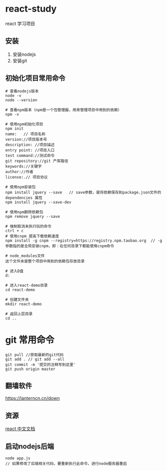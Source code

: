 # react-study
react 学习项目

## 安装
1. 安装nodejs
1. 安装git

## 初始化项目常用命令
```
# 查看nodejs版本
node -v
node --version

# 查看npm版本（npm是一个包管理器，用来管理项目中用到的依赖）
npm -v

# 使用npm初始化项目
npm init
name:   // 项目名称
version://项目版本号
description: //项目描述
entry point: //项目入口
test command://测试命令
git repository://git 产库路径
keywords://关键字
author://作者
license:.// 项目协议

# 使用npm安装包
npm install jquery --save   // save参数，是将依赖保存到package.json文件的 dependencies 属性
npm install jquery --save-dev

# 使用npm删除依赖包
npm remove jquery --save

# 强制取消未执行玩的命令
ctrl + c
# 使用cnpm 提高下载依赖速度
npm install -g cnpm --registry=https://registry.npm.taobao.org  // -g 参数指的是全局安装cnpm，即：在任何目录下都能使用cnpm命令

# node_modules文件
这个文件夹是整个项目中用到的依赖包存放目录

# 进入D盘
d:

# 进入react-demo目录
cd react-demo

# 创建文件夹
mkdir react-demo

# 返回上层目录
cd ..
```
# git 常用命令
```
git pull //获取最新的git代码
git add . // git add --all
git commit -m '提交的注释写到这里'
git push origin master
```

## 翻墙软件
https://lanterncn.cn/down

## 资源
[react 中文文档](http://reactjs.cn/react/docs/getting-started-zh-CN.html)

## 启动nodejs后端
```
node app.js
// 如果修改了后端相关代码，要重新执行此命令，进行node服务器重启
```
